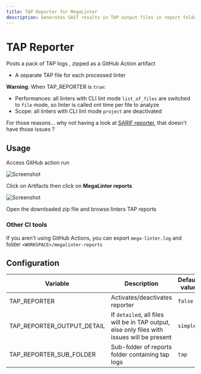 ```yaml
---
title: TAP Reporter for MegaLinter
description: Generates SAST results in TAP output files in report folder
---
```

# TAP Reporter

Posts a pack of TAP logs , zipped as a GitHub Action artifact

- A separate TAP file for each processed linter

**Warning**: When TAP_REPORTER is `true`:

- Performances: all linters with CLI lint mode `list_of_files` are switched to `file` mode, so linter is called ont time per file to analyze
- Scope: all linters with CLI lint mode `project` are deactivated

For those reasons… why not having a look at [SARIF reporter](https://megalinter.io/latest/reporters/SarifReporter/), that doesn't have those issues ?

## Usage

Access GitHub action run

![Screenshot](../assets/images/AccessActionRun.jpg)

Click on Artifacts then click on **MegaLinter reports**

![Screenshot](../assets/images/TextReporter_1.jpg)

Open the downloaded zip file and browse linters TAP reports

### Other CI tools

If you aren't using GitHub Actions, you can export `mega-linter.log` and folder `<WORKSPACE>/megalinter-reports`

## Configuration

| Variable                   | Description                                                                                 | Default value |
|----------------------------|---------------------------------------------------------------------------------------------|---------------|
| TAP_REPORTER               | Activates/deactivates reporter                                                              | `false`       |
| TAP_REPORTER_OUTPUT_DETAIL | If `detailed`, all files will be in TAP output, else only files with issues will be present | `simple`      |
| TAP_REPORTER_SUB_FOLDER    | Sub-folder of reports folder containing tap logs                                            | `tap`         |
